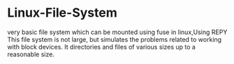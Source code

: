 # Linux-File-System
very basic file system which can be mounted using fuse in linux,Using REPY  This file system is not large, but simulates the problems related to working with block devices.  It directories and files of various sizes up to a reasonable size.
